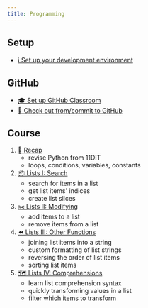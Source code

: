 ```yaml
---
title: Programming
---
```


## Setup

- [ℹ️ Set up your development environment](../../classroom/setup.md)

## GitHub

- [🎓 Set up GitHub Classroom](../../classroom/classroom.md)
- [📡 Check out from/commit to GitHub](../../classroom/github.md)

## Course

1. [🐍 Recap](recap.md)
    - revise Python from 11DIT
    - loops, conditions, variables, constants
2. [📦 Lists I: Search](lists-01-search.md)
    - search for items in a list
    - get list items' indices
    - create list slices
3. [✂️ Lists II: Modifying](lists-02-modifying.md)
    - add items to a list
    - remove items from a list
4. [⏪ Lists III: Other Functions](lists-03-functions.md)
    - joining list items into a string
    - custom formatting of list strings
    - reversing the order of list items
    - sorting list items
5. [🗺 Lists IV: Comprehensions](lists-04-comprehensions.md)
    - learn list comprehension syntax
    - quickly transforming values in a list
    - filter which items to transform
